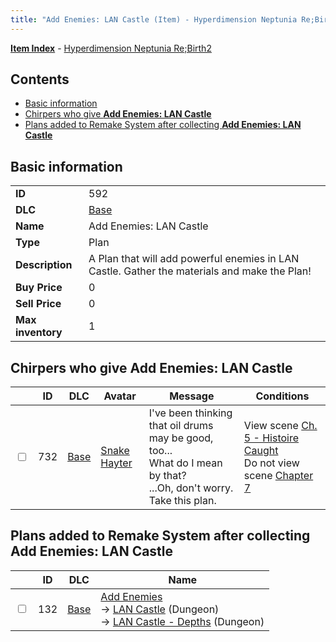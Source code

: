 ```yaml
---
title: "Add Enemies: LAN Castle (Item) - Hyperdimension Neptunia Re;Birth2"
---
```


[**Item Index**](/neptunia/rb2/item/index.html) - [Hyperdimension Neptunia Re;Birth2](/neptunia/rb2)

## Contents

- [Basic information](#basic-information)
- [Chirpers who give **Add Enemies: LAN Castle**](#chirpers-who-give-add-enemies-lan-castle)
- [Plans added to Remake System after collecting **Add Enemies: LAN Castle**](#plans-added-to-remake-system-after-collecting-add-enemies-lan-castle)

## Basic information

|   |   |
| -- | -- |
| **ID** | 592 |
| **DLC** | [Base](/neptunia/rb2/dlc/0-base.html) |
| **Name** | Add Enemies: LAN Castle |
| **Type** | Plan |
| **Description** | A Plan that will add powerful enemies in LAN Castle. Gather the materials and make the Plan! |
| **Buy Price** | 0 |
| **Sell Price** | 0 |
| **Max inventory** | 1 |

## Chirpers who give **Add Enemies: LAN Castle**

|    | ID | DLC | Avatar | Message | Conditions |
| -- | -- | --- | ------ | ------- | ---------- |
| <input type="checkbox" id="rb2-chirper-event-0-732" class="trackbox" /> | 732 | [Base](/neptunia/rb2/dlc/0-base.html) | [Snake Hayter](/neptunia/rb2/avatar/0-118-snake-hayter.html) | I've been thinking that oil drums may be good, too...<br />What do I mean by that?<br />...Oh, don't worry.<br />Take this plan. | View scene [Ch. 5 - Histoire Caught](/neptunia/rb2/scene/0-368-ch-5-histoire-caught.html)<br />Do not view scene [Chapter 7](/neptunia/rb2/scene/0-452-chapter-7.html) |

## Plans added to Remake System after collecting **Add Enemies: LAN Castle**

|    | ID | DLC | Name |
| -- | -- | --- | ---- |
| <input type="checkbox" id="rb2-remake-0-132" class="trackbox" /> | 132 | [Base](/neptunia/rb2/dlc/0-base.html) | [Add Enemies](/neptunia/rb2/remake/0-132-add-enemies.html)<br />→ [LAN Castle](/neptunia/rb2/dungeon/0-22-lan-castle.html) (Dungeon)<br />→ [LAN Castle - Depths](/neptunia/rb2/dungeon/0-23-lan-castle-depths.html) (Dungeon) |